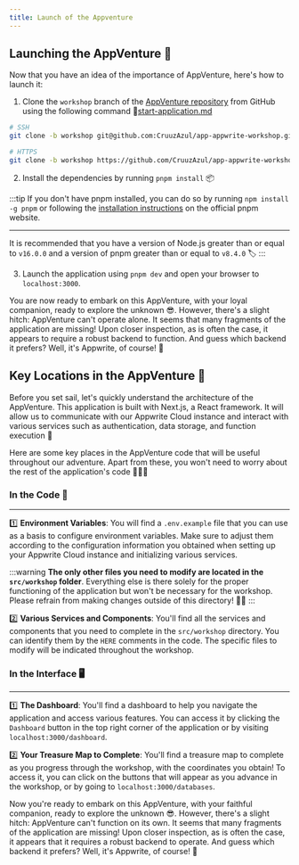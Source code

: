 ```yaml
---
title: Launch of the Appventure
---
```


<Hero
title="Launch of the Appventure 🚀"
image="/assets/workshop/configuration/app/bay_app.jpeg"
description="Before setting off to discover the hidden treasures in the world of Appwrite, it's time to prepare our
faithful travel companion: the AppVenture. It's much more than just an application; it's your treasure map, your
compass, and your loyal companion in your quest to unlock the secrets of every destination we explore! 🧳 You don't need
to master it entirely to move forward, but understand that it will be there when you need it!"
/>

## Launching the AppVenture 🚀

Now that you have an idea of the importance of AppVenture, here's how to launch it:

1. Clone the `workshop` branch of the [AppVenture repository](https://github.com/CruuzAzul/app-appwrite-workshop) from
   GitHub using the following command 🥳[start-application.md](start-application.md)

```bash
# SSH
git clone -b workshop git@github.com:CruuzAzul/app-appwrite-workshop.git

# HTTPS
git clone -b workshop https://github.com/CruuzAzul/app-appwrite-workshop.git
```

2. Install the dependencies by running `pnpm install` 📦

:::tip
If you don't have pnpm installed, you can do so by running `npm install -g pnpm` or following
the [installation instructions](https://pnpm.io/en/installation) on the official pnpm website.

---

It is recommended that you have a version of Node.js greater than or equal to `v16.0.0` and a version of pnpm greater
than or equal to `v8.4.0` 🏷️
:::

3. Launch the application using `pnpm dev` and open your browser to `localhost:3000`.

You are now ready to embark on this AppVenture, with your loyal companion, ready to explore the unknown 😎. However,
there's a slight hitch: AppVenture can't operate alone. It seems that many fragments of the application are missing!
Upon closer inspection, as is often the case, it appears to require a robust backend to function. And guess which
backend it prefers? Well, it's Appwrite, of course! 🤔

## Key Locations in the AppVenture 🔑

Before you set sail, let's quickly understand the architecture of the AppVenture. This application is built with
Next.js, a React framework. It will allow us to communicate with our Appwrite Cloud instance and interact with various
services such as authentication, data storage, and function execution 📂

Here are some key places in the AppVenture code that will be useful throughout our adventure. Apart from these, you
won't need to worry about the rest of the application's code 🧑🏼‍💻

### In the Code 📝
---

1️⃣ **Environment Variables**: You will find a `.env.example` file that you can use as a basis to configure
environment variables. Make sure to adjust
them according to the configuration information you obtained when setting up your Appwrite Cloud instance and
initializing various services.

:::warning
**The only other files you need to modify are located in the `src/workshop` folder**. Everything else is there solely
for the proper functioning of the application but won't be necessary for the workshop. Please refrain from making
changes outside of this directory! 🙏🏼
:::

2️⃣ **Various Services and Components**: You'll find all the services and components that you need to complete in
the `src/workshop` directory. You can identify them by the `HERE` comments in the code. The specific files to modify
will be indicated throughout the workshop.

### In the Interface 🖥️
---

1️⃣ **The Dashboard**: You'll find a dashboard to help you navigate the application and access various features. You can
access it by clicking the `Dashboard` button in the top right corner of the application or by
visiting `localhost:3000/dashboard`.

2️⃣ **Your Treasure Map to Complete**: You'll find a treasure map to complete as you progress through the workshop, with
the coordinates you obtain! To access it, you can click on the buttons that will appear as you advance in the workshop,
or by going to `localhost:3000/databases`.

Now you're ready to embark on this AppVenture, with your faithful companion, ready to explore the unknown 😎. However,
there's a slight hitch: AppVenture can't function on its own. It seems that many fragments of the application are
missing! Upon closer inspection, as is often the case, it appears that it requires a robust backend to operate. And
guess which backend it prefers? Well, it's Appwrite, of course! 🤔
